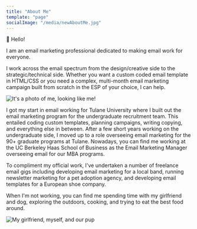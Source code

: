 ```yaml
---
title: "About Me"
template: "page"
socialImage: "/media/newAboutMe.jpg"
---
```


👋 Hello!

I am an email marketing professional dedicated to making email work for everyone.

I work across the email spectrum from the design/creative side to the strategic/technical side. Whether you want a custom coded email template in HTML/CSS or you need a complex, multi-month email marketing campaign built from scratch in the ESP of your choice, I can help. 

![It's a photo of me, looking like me!](/media/newAboutme.jpg)

I got my start in email working for Tulane University where I built out the email marketing program for the undergraduate recruitment team. This entailed coding custom templates, planning campaigns, writing copying, and everything else in between. After a few short years working on the undergraduate side, I moved up to a role overseeing email marketing for the 90+ graduate programs at Tulane. Nowadays, you can find me working at the UC Berkeley Haas School of Business as the Email Marketing Manager overseeing email for our MBA programs. 

To compliment my official work, I've undertaken a number of freelance email gigs including developing email marketing for a local band, running newsletter marketing for a pet adoption agency, and developing email templates for a European shoe company.

When I'm not working, you can find me spending time with my girlfriend and dog, exploring the outdoors, cooking, and trying to eat the best food around. 

![My girlfriend, myself, and our pup](/media/aboutMeCoverPhoto2.jpg)
